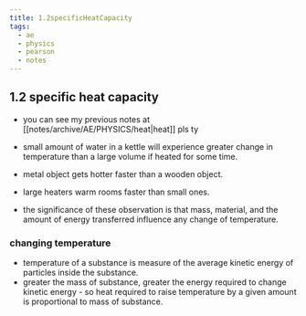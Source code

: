 ```yaml
---
title: 1.2specificHeatCapacity
tags:
  - ae
  - physics
  - pearson
  - notes
---
```

## 1.2 specific heat capacity
- you can see my previous notes at [[notes/archive/AE/PHYSICS/heat|heat]] pls ty

- small amount of water in a kettle will experience greater change in temperature than a large volume if heated for some time.
- metal object gets hotter faster than a wooden object.
- large heaters warm rooms faster than small ones.
- the significance of these observation is that mass, material, and the amount of energy transferred influence any change of temperature.
### changing temperature
- temperature of a substance is measure of the average kinetic energy of particles inside the substance.
- greater the mass of substance, greater the energy required to change kinetic energy - so heat required to raise temperature by a given amount is proportional to mass of substance.